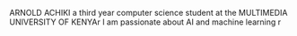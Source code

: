 ARNOLD ACHIKI 
a third year computer science student at the MULTIMEDIA UNIVERSITY OF KENYAr
I am passionate about AI and machine learning 
r
